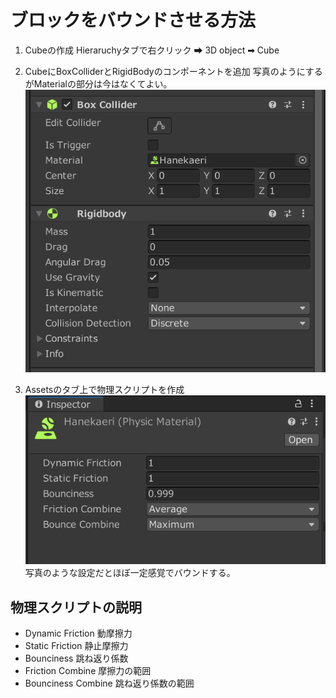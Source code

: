 # ブロックをバウンドさせる方法

1. Cubeの作成 
Hieraruchyタブで右クリック ➡ 3D object ➡ Cube

1. CubeにBoxColliderとRigidBodyのコンポーネントを追加
写真のようにするがMaterialの部分は今はなくてよい。<br>
![](../images/バウンド1.PNG)

1. Assetsのタブ上で物理スクリプトを作成
![](../images/%E3%83%90%E3%82%A6%E3%83%B3%E3%83%892.PNG)
写真のような設定だとほぼ一定感覚でバウンドする。

## 物理スクリプトの説明
* Dynamic Friction 動摩擦力
* Static Friction 静止摩擦力
* Bounciness 跳ね返り係数
* Friction Combine 摩擦力の範囲
* Bounciness Combine 跳ね返り係数の範囲